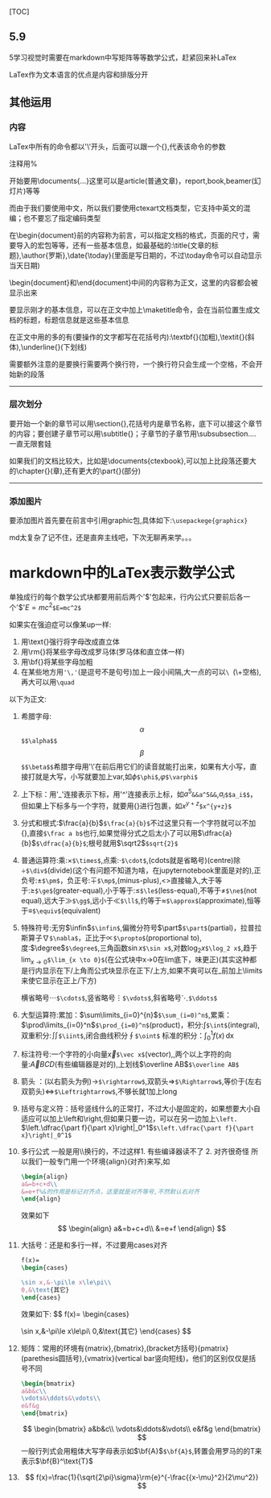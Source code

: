 [TOC]

## 5.9

5学习视觉时需要在markdown中写矩阵等等数学公式，赶紧回来补LaTex

LaTex作为文本语言的优点是内容和排版分开

## 其他运用

### 内容

LaTex中所有的命令都以'\\'开头，后面可以跟一个{},代表该命令的参数

注释用%

开始要用\documents{...}这里可以是article(普通文章)，report,book,beamer(幻灯片)等等

而由于我们要使用中文，所以我们要使用ctexart文档类型，它支持中英文的混编；也不要忘了指定编码类型

在\begin{document}前的内容称为前言，可以指定文档的格式，页面的尺寸，需要导入的宏包等等，还有一些基本信息，如最基础的:\title{文章的标题},\author{罗斯},\date{\today}(里面是写日期的，不过\today命令可以自动显示当天日期)

\begin{document}和\end{document}中间的内容称为正文，这里的内容都会被显示出来

要显示刚才的基本信息，可以在正文中加上\maketitle命令，会在当前位置生成文档的标题，标题信息就是这些基本信息

在正文中用的多的有(要操作的文字都写在花括号内):\textbf{}(加粗),\textit{}(斜体),\underline{}(下划线)

需要额外注意的是要换行需要两个换行符，一个换行符只会生成一个空格，不会开始新的段落

---

### 层次划分

要开始一个新的章节可以用\section{},花括号内是章节名称，底下可以接这个章节的内容；要创建子章节可以用\subtitle{}；子章节的子章节用\subsubsection....一直无限套娃

如果我们的文档比较大，比如是\\documents{ctexbook},可以加上比段落还要大的\chapter{}(章),还有更大的\part{}(部分)

---

### 添加图片

要添加图片首先要在前言中引用graphic包,具体如下:`\usepackege{graphicx}`

md太复杂了记不住，还是直奔主线吧，下次无聊再来学。。。

# markdown中的LaTex表示数学公式

单独成行的每个数学公式块都要用前后两个'\$'包起来，行内公式只要前后各一个'\$'$E=mc^2$`$E=mc^2$`

如果实在强迫症可以像某up一样:

1. 用\text{}强行将字母改成直立体
2. 用\rm{}将某些字母改成罗马体(罗马体和直立体一样)
3. 用\bf{}将某些字母加粗
4. 在某些地方用`'\,'`(是逗号不是句号)加上一段小间隔,大一点的可以`\ `(\\+空格),再大可以用`\quad`



以下为正文:

1. 希腊字母:$$ \alpha $$`$$\alpha$$`$$\beta$$`$$\beta$$`希腊字母用'\\'在前后用它们的读音就能打出来，如果有大小写，直接打就是大写，小写就要加上var,如$\phi$`$\phi$`,$\varphi$`$\varphi$`

2. 上下标：用'_'连接表示下标，用'\^'连接表示上标，如$a^5$`&&a^5&&`,$a_i$`$$a_i$$`，但如果上下标多与一个字符，就要用{}进行包裹，如$x^{y+z}$`$x^{y+z}$`

3. 分式和根式:$\frac{a}{b}$`$\frac{a}{b}$`不过这里只有一个字符就可以不加{},直接`$\frac a b$`也行,如果觉得分式之后太小了可以用$\dfrac{a}{b}$`$\dfrac{a}{b}$`;根号就用$\sqrt2$`$sqrt{2}$`

4. 普通运算符:乘:$\times$`$\times$`,点乘:$\cdot$`$\cdot$`,(cdots就是省略号)(centre)除$\div$`$\div$`(divide)(这个有问题不知道为啥，在jupyternotebook里面是对的),正负号:$\pm$`$\pm$`，负正号:$\mp$`$\mp$`,(minus-plus),<>直接输入,大于等于:$\ge$`$\ge$`(greater-equal),小于等于:$\le$`$\le$`(less-equal),不等于$\ne$`$\ne$`(not equal),远大于$\gg$`$\gg$`,远小于$\ll$`$\ll$`,约等于$\approx$`$\approx$`(approximate),恒等于$\equiv$`$\equiv$`(equivalent)

5. 特殊符号:无穷$\infin$`$\infin$`,偏微分符号$\part$`$\part$`(partial)，拉普拉斯算子$\nabla$`$\nabla$`，正比于$\propto$`$\propto$`(proportional to),度:$\degree$`$\degree$`,三角函数$\sin x$`$\sin x$`,对数$\log_2 x$`$\log_2 x$`,趋于$\lim_{x \to 0}$`$\lim_{x \to 0}$`(在公式块中x->0在lim底下，味更正)(其实这种都是行内显示在下/上角而公式块显示在正下/上方,如果不爽可以在_前加上\limits来使它显示在正上/下方)

   横省略号$\cdots$`$\cdots$`,竖省略号$\vdots$`$\vdots$`,斜省略号$\ddots$`$\ddots$`

6. 大型运算符:累加：$\sum\limits_{i=0}^{n}$`$\sum_(i=0)^n$`,累乘：$\prod\limits_{i=0}^n$`$\prod_{i=0}^n$`(product)，积分:$\int$`$\int$`(integral),双重积分:$\iint$`$\iint$`,闭合曲线积分$\oint$`$\oint$`       标准的积分：$\int^1_0f(x) \,\text{dx}$

7. 标注符号:一个字符的小向量$\vec x$`$\vec x$`(vector),,两个以上字符的向量:$\overrightarrow ABCD$(有些编辑器是对的),上划线$\overline AB$`$\overline AB$`

8. 箭头 ：(以右箭头为例)$\rightarrow$`$\rightarrow$`,双箭头$\Rightarrow$`$\Rightarrow$`,等价于(左右双箭头)$\Leftrightarrow$`$\Leftrightarrow$`,不够长就1加上long

9. 括号与定义符：括号竖线什么的正常打，不过大小是固定的，如果想要大小自适应可以加上\left和\right,但如果只要一边，可以在另一边加上`\left.` $\left.\dfrac{\part f}{\part x}\right|_0^1$`$\left.\dfrac{\part f}{\part x}\right|_0^1$`

10. 多行公式 一般是用\\\换行的，不过这样1. 有些编译器读不了 2. 对齐很奇怪  所以我们一般专门用一个环境{align}(对齐)来写,如

    ```latex
    \begin{align}
    a&=b+c+d\\
    &=e+f%&的作用是标记对齐点，这里就是对齐等号,不然默认右对齐
    \end{align}
    ```

    效果如下
    $$
    \begin{align}
    a&=b+c+d\\
    &=e+f
    \end{align}
    $$
    
11. 大括号：还是和多行一样，不过要用cases对齐

    ```latex
    f(x)=
    \begin{cases}
    
    \sin x,&-\pi\le x\le\pi\\
    0,&\text{其它}
    \end{cases}
    ```

    效果如下:
    $$
    f(x)=
    \begin{cases}
    
    \sin x,&-\pi\le x\le\pi\\
    0,&\text{其它}
    \end{cases}
    $$
    
12. 矩阵：常用的环境有{matrix},{bmatrix},(bracket方括号){pmatrix}(parethesis圆括号),{vmatrix}(vertical bar竖向短线)，他们的区别仅仅是括号不同

    ```latex
    \begin{bmatrix}
    a&b&c\\
    \vdots&\ddots&\vdots\\
    e&f&g
    \end{bmatrix}
    ```

    
    $$
    \begin{bmatrix}
    a&b&c\\
    \vdots&\ddots&\vdots\\
    e&f&g
    \end{bmatrix}
    $$
    一般行列式会用粗体大写字母表示如$\bf{A}$`$\bf{A}$`,转置会用罗马的的T来表示$\bf{B}^\text{T}$

13. $$
    f(x)=\frac{1}{\sqrt{2\pi}\sigma}\rm{e}^{-\frac{{x-\mu}^2}{2\mu^2}}
    $$
